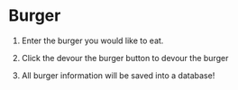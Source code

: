 # Burger

1) Enter the burger you would like to eat. 

2) Click the devour the burger button to devour the burger

3) All burger information will be saved into a database! 






